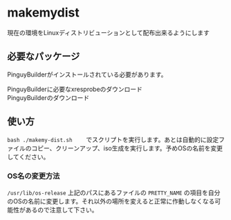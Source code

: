 # makemydist
現在の環境をLinuxディストリビューションとして配布出来るようにします

## 必要なパッケージ
PinguyBuilderがインストールされている必要があります。　

<dl>
  <dt>PinguyBuilderに必要なxresprobeのダウンロード</dt>
  <dd><https://launchpad.net/ubuntu/+source/xresprobe/0.4.24ubuntu9/+build/1274262/+files/xresprobe_0.4.24ubuntu9_amd64.deb></dd>
  <dt>PinguyBuilderのダウンロード　</dt>
  <dd><https://sourceforge.net/projects/pinguy-os/files/ISO_Builder/pinguybuilder_5.2-1_all.deb/download></dd>
</dl> 

## 使い方
`bash ./makemy-dist.sh`　　
でスクリプトを実行します。あとは自動的に設定ファイルのコピー、クリーンアップ、iso生成を実行します。予めOSの名前を変更してください。

### OS名の変更方法
`/usr/lib/os-release`
上記のパスにあるファイルの `PRETTY_NAME` の項目を自分のOSの名前に変更します。それ以外の場所を変えると正常に作動しなくなる可能性があるので注意して下さい。

